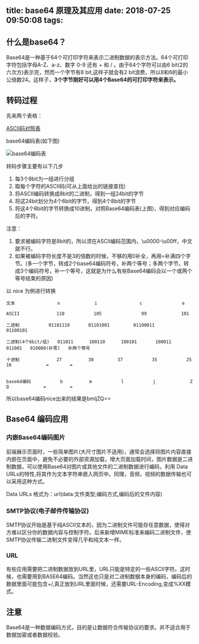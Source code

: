 title: base64 原理及其应用
date: 2018-07-25 09:50:08
tags:
---
## 什么是base64？

Base64是一种基于64个可打印字符来表示二进制数据的表示方法。64个可打印字符包括字母A-Z、a-z、数字 0-9 还有 + 和 / 。由于64个字符可以由6 bit(2的六次方)表示完，然而一个字节有8 bit,这样子就会有2 bit浪费，所以8和6的最小公倍数24。这样子，**3个字节刚好可以用4个Base64的可打印字符来表示。**

<!--more-->

## 转码过程
先来两个表格：

[ASCII码对照表](http://tool.oschina.net/commons?type=4)

base64编码表(如下图)

![base64编码表](https://s1.ax1x.com/2018/09/20/im76WF.png)

转码步骤主要有以下几步

1. 每3个8bit为一组进行分组
2. 取每个字符的ASCII码(可从上面给出的链接查找)
3. 将ASCII编码转换成8bit的二进制，得到一组24bit的字节
4. 将这24bit划分为4个6bit的字节，得到4个8bit的字节
5. 将这4个8bit的字节转换成10进制，对照Base64编码表(上图)，得到对应编码后的字符。

注意：

1. 要求被编码字符是8bit的，所以须在ASCII编码范围内，\u0000-\u00ff，中文就不行。
2. 如果被编码字符长度不是3的倍数的时候，不够的用0补全，再用=补满四个字节。(多一个字节，转成2个base64编码符号，补两个等号；多两个字节，转成3个编码符号，补一个等号，这就是为什么有些Base64编码会以一个或两个等号结束的原因)

以 nice 为例进行转换

```
文本                n             i                c               e

ASCII              110           105               99             101

二进制           01101110       01101001         01100011        01100101

二进制(4个6bit/组)   011011      100110      100101       100011      011001   010000(补零)   补两个等号

十进制              27          38         37           35           25           16             =        =


base64编码           b          m           l           j             Z            Q             =         =
``` 
所以base64编码nice出来的结果是bmljZQ==

## Base64 编码应用

### 内嵌Base64编码图片
前端展示页面时，一些简单图片(大尺寸图片不适用)，通常会选择将图片内容直接内嵌在页面中，避免不必要的外部资源加载，增大页面加载时间，图片数据是二进制数据，可以使用Base64对图片或其他文件的二进制数据进行编码，利用 Data URLs的特性,将其作为文本字符串嵌入网页中。同理，音频，视频的数据传输也可以采用这种方式。

Data URLs 格式为：url(data:文件类型;编码方式,编码后的文件内容)

### SMTP协议(电子邮件传输协议)
SMTP协议开始是基于纯ASCII文本的，因为二进制文件可能存任意数据，使得对方难以区分你的数据内容与控制字符。后来新增MIME标准来编码二进制文件，使SMTP协议传输二进制文件变得几乎和纯文本一样。

### URL
有些应用需要把二进制数据放到URL里，URL只能是特定的一些ASCII字符。这时候，也需要用到BASE64编码。当然这也只是对二进制数据本身的编码，编码后的数据里面可能包含+/,真正放到URL里面时候，还需要URL-Encoding,变成%XX模式。
## 注意
Base64是一种数据编码方式，目的是让数据符合传输协议的要求。并不适合用于数据加密或者数据校验。